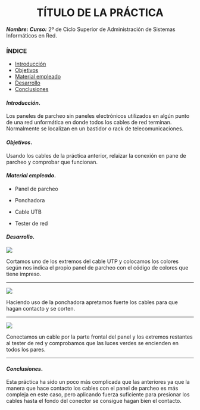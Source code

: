 
<center>

# TÍTULO DE LA PRÁCTICA


</center>

***Nombre:***
***Curso:*** 2º de Ciclo Superior de Administración de Sistemas Informáticos en Red.

### ÍNDICE

+ [Introducción](#id1)
+ [Objetivos](#id2)
+ [Material empleado](#id3)
+ [Desarrollo](#id4)
+ [Conclusiones](#id5)


#### ***Introducción***. <a name="id1"></a>

Los paneles de parcheo sin paneles electrónicos utilizados en algún punto de una red unformática en donde todos los cables de red terminan. Normalmente se localizan en un bastidor o rack de telecomunicaciones.

#### ***Objetivos***. <a name="id2"></a>

Usando los cables de la práctica anterior, relaizar la conexión en pane de parcheo y comprobar que funcionan.

#### ***Material empleado***. <a name="id3"></a>

+ Panel de parcheo

+ Ponchadora

+ Cable UTB

+ Tester de red

#### ***Desarrollo***. <a name="id4"></a>

![](https://github.com/hdezroberto00/pni18_roberto/blob/main/ut4/a2/img/01.jpg)

Cortamos uno de los extremos del cable UTP y colocamos los colores según nos indica el propio panel de parcheo con el código de colores que tiene impreso.

---

![](https://github.com/hdezroberto00/pni18_roberto/blob/main/ut4/a2/img/02.jpg)

Haciendo uso de la ponchadora apretamos fuerte los cables para que hagan contacto y se corten.

---

![](https://github.com/hdezroberto00/pni18_roberto/blob/main/ut4/a2/img/03.jpg)

Conectamos un cable por la parte frontal del panel y los extremos restantes al tester de red y comprobamos que las luces verdes se encienden en todos los pares.

---

#### ***Conclusiones***. <a name="id5"></a>

Esta práctica ha sido un poco más complicada que las anteriores ya que la manera que hace contacto los cables con el panel de parcheo es más compleja en este caso, pero aplicando fuerza suficiente para presionar los cables hasta el fondo del conector se consigue hagan bien el contacto.